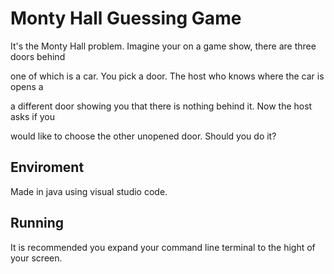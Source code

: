# Monty Hall Guessing Game
It's the Monty Hall problem. Imagine your on a game show, there are three doors behind 

one of which is a car. You pick a door. The host who knows where the car is opens a

a different door showing you that there is nothing behind it. Now the host asks if you 

would like to choose the other unopened door. Should you do it?

## Enviroment
Made in java using visual studio code.

## Running
It is recommended you expand your command line terminal to the hight of your screen.